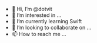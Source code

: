 - 👋 Hi, I’m @dotvit
- 👀 I’m interested in ...
- 🌱 I’m currently learning Swift
- 💞️ I’m looking to collaborate on ...
- 📫 How to reach me ...

<!---
dotvit/dotvit is a ✨ special ✨ repository because its `README.md` (this file) appears on your GitHub profile.
You can click the Preview link to take a look at your changes.
--->
